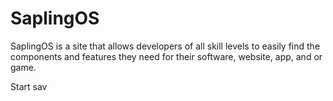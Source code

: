 # SaplingOS
SaplingOS is a site that allows developers of all skill levels to easily find the components and features they need for their software, website, app, and or game.

Start sav
